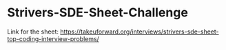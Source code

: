 # Strivers-SDE-Sheet-Challenge
Link for the sheet: https://takeuforward.org/interviews/strivers-sde-sheet-top-coding-interview-problems/


